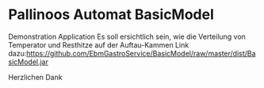 # Pallinoos Automat BasicModel

 Demonstration Application
 Es soll ersichtlich sein, wie die Verteilung von Temperator und Resthitze auf der Auftau-Kammen 
 Link dazu:https://github.com/EbmGastroService/BasicModel/raw/master/dist/BasicModel.jar

Herzlichen Dank
